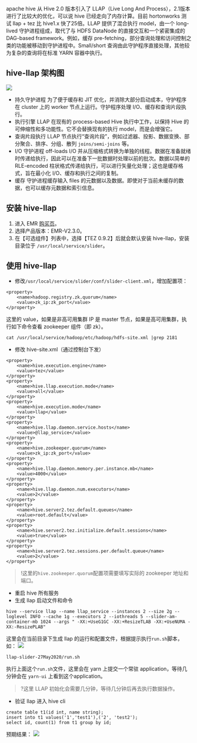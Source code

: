apache hive 从 Hive 2.0 版本引⼊了 LLAP（Live Long And Process），2.1版本进⾏了⽐较⼤的优化，可以说 hive 已经⾛向了内存计算。⽬前 hortonworks 测试 llap + tez ⽐ hive1.x 快了25倍。LLAP 提供了混合执行 model，由一个 long-lived 守护进程组成，取代了与 HDFS DataNode 的直接交互和一个紧密集成的 DAG-based framework。例如，缓存 pre-fetching，部分查询处理和访问控制之类的功能被移动到守护进程中。Small/short 查询由此守护程序直接处理，其他较为复杂的查询将在标准 YARN 容器中执行。

## hive-llap 架构图

![](https://main.qcloudimg.com/raw/c650eee1bc1019d8d7d3353b86a469ec.png)
- 持久守护进程
为了便于缓存和 JIT 优化，并消除大部分启动成本，守护程序在 cluster 上的 worker 节点上运行。守护程序处理 I/O、缓存和查询片段执行。
- 执行引擎
LLAP 在现有的 process-based Hive 执行中工作，以保持 Hive 的可伸缩性和多功能性。它不会替换现有的执行 model，而是会增强它。
- 查询片段执行
LLAP 节点执行“查询片段”，例如过滤器、投影、数据变换、部分聚合、排序、分组、散列 `joins/semi-joins` 等。
- I/O
守护进程 off-loads I/O 并从压缩格式转换为单独的线程。数据在准备就绪时传递给执行，因此可以在准备下一批数据时处理以前的批次。数据以简单的 RLE-encoded 柱状格式传递给执行，可以进行矢量化处理；这也是缓存格式，旨在最小化 I/O、缓存和执行之间的复制。
- 缓存
守护进程缓存输入 files 的元数据以及数据。即使对于当前未缓存的数据，也可以缓存元数据和索引信息。

## 安装 hive-llap
1. 进入 EMR [购买页](https://buy.cloud.tencent.com/emapreduce#/)。
2. 选择产品版本：EMR-V2.3.0。
3. 在【可选组件】列表中，选择【TEZ 0.9.2】后就会默认安装 hive-llap，安装目录位于 `/usr/local/service/slider`。
 
## 使用 hive-llap
- 修改`/usr/local/service/slider/conf/slider-client.xml`，增加配置项：
```
<property>
	<name>hadoop.registry.zk.quorum</name>
	<value>zk_ip:zk_port</value>
</property>
```
这里的 value，如果是非高可用集群 IP 是 master 节点，如果是高可用集群，执行如下命令查看 zookeeper 组件（即 zk）。
```
cat /usr/local/service/hadoop/etc/hadoop/hdfs-site.xml |grep 2181
```
- 修改 hive-site.xml（通过控制台下发）
```
<property>
	<name>hive.execution.engine</name>
	<value>tez</value>
</property>
<property>
	<name>hive.llap.execution.mode</name>
	<value>all</value>
</property>
<property>
	<name>hive.execution.mode</name>
	<value>llap</value>
</property>
<property>
	<name>hive.llap.daemon.service.hosts</name>
	<value>@llap_service</value>
</property>
<property>
	<name>hive.zookeeper.quorum</name>
	<value>zk_ip:zk_port</value>
</property>
<property>
	<name>hive.llap.daemon.memory.per.instance.mb</name>
	<value>4000</value>
</property>
<property>
	<name>hive.llap.daemon.num.executors</name>
	<value>2</value>
</property>
<property>
	<name>hive.server2.tez.default.queues</name>
	<value>root.default</value>
</property>
<property>
	<name>hive.server2.tez.initialize.default.sessions</name>
	<value>true</value>
</property>
<property>
	<name>hive.server2.tez.sessions.per.default.queue</name>
	<value>2</value>
</property>
```
>!这里的`hive.zookeeper.quorum`配置项需要填写实际的 zookeeper 地址和端口。
>
 - 重启 hive 所有服务
 - 生成 llap 启动文件和命令
```
hive --service llap --name llap_service --instances 2 --size 2g --loglevel INFO --cache 1g --executors 2 --iothreads 5 --slider-am-container-mb 1024 --args " -XX:+UseG1GC -XX:+ResizeTLAB -XX:+UseNUMA -XX:-ResizePLAB" 
```
这里会在当前目录下生成 llap 的运行和配置文件，根据提示执行`run.sh`脚本，如：
![](https://main.qcloudimg.com/raw/3ed9ac7564736a89a2b17b972582af56.png)
```
llap-slider-27May2020/run.sh
```
执行上面这个`run.sh`文件，这里会在 yarn 上提交一个常驻 application，等待几分钟会在 `yarn-ui` 上看到这个application。
>?这里 LLAP 初始化会需要几分钟，等待几分钟后再去执行数据操作。
- 验证 llap
进入 hive cli
```
create table t1(id int, name string);
insert into t1 values('1','test1'),('2', 'test2');
select id, count(1) from t1 group by id;
```
预期结果：
![](https://main.qcloudimg.com/raw/e29c4a4032916bb0e00edca55876ebd0.png)
